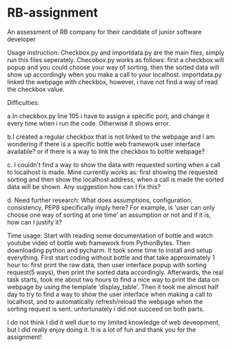 # RB-assignment
An assessment of RB company for their candidate of junior software developer

Usage instruction: 
Checkbox.py and importdata.py are the main files, simply run this files seperately. 
Checobox.py works as follows: first a checkbox will popup and you could choose your way of sorting,  then the sorted data will show up accordingly when you make a call to your localhost.
importdata.py linked the webpage with checkbox, however, i have not find a way of read the checkbox value.

Difficulties:

a.In checkbox.py line 105 i have to assign a specific port, and change it every time when i run the code. Otherwise it shows error.

b.I created a regular checkbox that is not linked to the webpage and I am wondering if there is a specific bottle web framework user interface available? or if there is a way to link the checkbox to bottle webpage?

c. I couldn't find a way to show the data with requested sorting when a call to localhost is made. Mine currently works as: first showing the requested sorting and then show the localhost address, when a call is made the sorted data will be shown. Any suggestion how can I fix this?

d. Need further research: 
What does assumptions, configuration, consistency, PEP8 specifically imply here?
For example, is 'user can only choose one way of sorting at one time' an assumption or not and if it is, how can I justify it?

Time usage:
Start with reading some documentation of bottle and watch youtube video of bottle web framework from PythonBytes. Then downloading python and pycharm. It took some time to install and setup everything.
First start coding without bottle and that take approximately 1 hour to: first print the raw data, then user interface popup with sorting request(5 ways), then print the sorted data accordingly. 
Afterwards, the real task starts, took me about two hours to find a nice way to print the data on webpage by using the template 'display_table'.
Then it took me almost half day to try to find a way to show the user interface when making a call to localhost, and to automatically refresh/reload the webpage when the sorting request is sent. unfortunately i did not succeed on both parts. 

I do not think I did it well due to my limited knowledge of web deveopment, but I did really enjoy doing it. It is a lot of fun and thank you for the assignment! 
